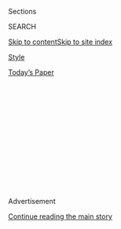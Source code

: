 <div id="app">

<div>

<div>

<div>

<div class="NYTAppHideMasthead css-1q2w90k e1suatyy0">

<div class="section css-ui9rw0 e1suatyy2">

<div class="css-eph4ug er09x8g0">

<div class="css-6n7j50">

</div>

<span class="css-1dv1kvn">Sections</span>

<div class="css-10488qs">

<span class="css-1dv1kvn">SEARCH</span>

</div>

[Skip to content](#site-content)[Skip to site
index](#site-index)

</div>

<div id="masthead-section-label" class="css-1wr3we4 eaxe0e00">

[Style](https://www.nytimes3xbfgragh.onion/section/style)

</div>

<div class="css-10698na e1huz5gh0">

</div>

</div>

<div id="masthead-bar-one" class="section hasLinks css-15hmgas e1csuq9d3">

<div class="css-uqyvli e1csuq9d0">

</div>

<div class="css-1uqjmks e1csuq9d1">

</div>

<div class="css-9e9ivx">

[](https://myaccount.nytimes3xbfgragh.onion/auth/login?response_type=cookie&client_id=vi)

</div>

<div class="css-1bvtpon e1csuq9d2">

[Today’s
Paper](https://www.nytimes3xbfgragh.onion/section/todayspaper)

</div>

</div>

</div>

</div>

<div data-aria-hidden="false">

<div id="site-content" data-role="main">

<div>

<div class="css-1aor85t" style="opacity:0.000000001;z-index:-1;visibility:hidden">

<div class="css-1hqnpie">

<div class="css-epjblv">

<span class="css-17xtcya">[Style](/section/style)</span><span class="css-x15j1o">|</span><span class="css-fwqvlz">Trying
to Feel Love-Worthy (While Working for a Dating
App)</span>

</div>

<div class="css-k008qs">

<div class="css-1iwv8en">

<span class="css-18z7m18"></span>

<div>

</div>

</div>

<span class="css-1n6z4y">https://nyti.ms/3h91KTK</span>

<div class="css-1705lsu">

<div class="css-4xjgmj">

<div class="css-4skfbu" data-role="toolbar" data-aria-label="Social Media Share buttons, Save button, and Comments Panel with current comment count" data-testid="share-tools">

  - 
  - 
  - 
  - 
    
    <div class="css-6n7j50">
    
    </div>

  - 

</div>

</div>

</div>

</div>

</div>

</div>

<div id="NYT_TOP_BANNER_REGION" class="css-13pd83m">

</div>

<div id="top-wrapper" class="css-1sy8kpn">

<div id="top-slug" class="css-l9onyx">

Advertisement

</div>

[Continue reading the main
story](#after-top)

<div class="ad top-wrapper" style="text-align:center;height:100%;display:block;min-height:250px">

<div id="top" class="place-ad" data-position="top" data-size-key="top">

</div>

</div>

<div id="after-top">

</div>

</div>

<div>

<div id="sponsor-wrapper" class="css-1hyfx7x">

<div id="sponsor-slug" class="css-19vbshk">

Supported by

</div>

[Continue reading the main
story](#after-sponsor)

<div id="sponsor" class="ad sponsor-wrapper" style="text-align:center;height:100%;display:block">

</div>

<div id="after-sponsor">

</div>

</div>

<div class="css-186x18t">

Modern Love

</div>

<div class="css-1vkm6nb ehdk2mb0">

# Trying to Feel Love-Worthy (While Working for a Dating App)

</div>

Being awash in romantic complaints has left me — a Black woman who’s had
heartache — feeling dismayed but
hopeful.

<div class="css-79elbk" data-testid="photoviewer-wrapper">

<div class="css-z3e15g" data-testid="photoviewer-wrapper-hidden">

</div>

<div class="css-1a48zt4 ehw59r15" data-testid="photoviewer-children">

![<span class="css-cnj6d5 e1z0qqy90" itemprop="copyrightHolder"><span class="css-1ly73wi e1tej78p0">Credit...</span><span><span>Brian
Rea</span></span></span>](https://static01.graylady3jvrrxbe.onion/images/2020/07/19/fashion/19MODERN-DATINGAPP/19MODERN-DATINGAPP-articleLarge.jpg?quality=75&auto=webp&disable=upscale)

</div>

</div>

<div class="css-18e8msd">

<div class="css-vp77d3 epjyd6m0">

<div class="css-1baulvz">

By <span class="css-1baulvz last-byline" itemprop="name">Loré
Yessuff</span>

</div>

</div>

  - July 17,
    2020

  - 
    
    <div class="css-4xjgmj">
    
    <div class="css-d8bdto" data-role="toolbar" data-aria-label="Social Media Share buttons, Save button, and Comments Panel with current comment count" data-testid="share-tools">
    
      - 
      - 
      - 
      - 
        
        <div class="css-6n7j50">
        
        </div>
    
      - 
    
    </div>
    
    </div>

</div>

</div>

<div class="section meteredContent css-1r7ky0e" name="articleBody" itemprop="articleBody">

<div class="css-1fanzo5 StoryBodyCompanionColumn">

<div class="css-53u6y8">

As fascinating as it may sound, working in customer service for a dating
app tends to be repetitive and mundane. During each eight-hour shift, I
often feel like some sort of robot-cheerleader as I attempt to answer
the complaints and mollify the anxieties of digital daters around the
world.

My official title when hired — community experience associate — made me
think I would be engaged in interesting conversations about love and
relationships. In reality, the vast majority of “community experience” I
end up dealing with involves questions about refunds, forgotten
passwords and duplicate accounts. I try to respond in more personal ways
to each user, but in most cases, for efficiency, I end up copy-pasting
replies.

“Hi, there\! Thanks for reaching out. Let’s take a look at this issue.”

“Hello, we’re so sorry you’re having a negative experience.”

“Hey\! Thank you for bringing this to our attention. We’d love to
help\!”

Copy, paste, copy, paste, copy, paste. Until I’ve reached or exceeded my
quota of responses per hour.

</div>

</div>

<div class="css-1fanzo5 StoryBodyCompanionColumn">

<div class="css-53u6y8">

Certain inquiries break the pattern. I have messaged with users who fear
their partner is cheating; transgender people who wish to change their
gender setting; and men who feel bereft and confused after being
repeatedly ghosted. These exchanges bring a sense of humanity that
changes the pace and reminds me of my job’s potential impact. Amid all
the anger and callousness is the tenderness of romantic yearning, the
universal desire to be loved.

This job opportunity arose as a silver lining during a very downhearted
summer. I was a recent college graduate recovering from a breakup,
longing to be with someone who didn’t want to commit to me.

It was my first breakup, but as a Black woman, I was not new to
heartache; this pain felt familiar. The symptoms are easy to decipher.
It always starts in the throat, hums in the chest, drops to the lowest
point of the belly. Sharp, thick, burning.

*\[*[*Sign up for Love Letter, our weekly email about Modern Love,
weddings and
relationships.*](https://www.nytimes3xbfgragh.onion/newsletters/love-letter)*\]*

The first time I felt it was in second grade, on the school bus, when
two white boys screeched at me, saying I was ugly while tugging on my
newly plaited braids. I was so shocked that I froze, waiting for the
mockery to end.

The ache reappeared in high school when a friend told me I would be
pretty if my skin were lighter. I tried to avoid the sun that summer and
summers after. Needless to say, it didn’t change anything.

</div>

</div>

<div class="css-1fanzo5 StoryBodyCompanionColumn">

<div class="css-53u6y8">

Far too many Black women are taught that romantic fantasies do not
belong to us, that we are never someone’s first choice or second or even
third, and that we should feel lucky if we are wanted, which really
means that we should feel suspicious.

In movies and TV, we’re typically brought in as the reliable buddy or
for comic relief. Recent shows such as HBO’s “I May Destroy You” and
“Insecure” reflect more nuanced takes on our varied experiences, and
although I’m grateful for these stories, I’m struck by how long it has
taken for them to exist in mainstream media.

Romantic desire is complicated for everyone, but for us it is so often
political. Nearly every Black girl I know has a story about being
blatantly rejected for her Blackness — if not rejected outright, then
fetishized or dismissed in some other racially charged way.

During my adolescence, I consumed messages that equated my worth to my
relationship status. My mom and aunties stressed the importance of being
a good girl so I could one day be a good wife. My evangelical Christian
mentors idolized sexual purity and marriage. By age 16, I understood
that the validation of straight boys should be my priority.

However, the boys I liked would accept my friendship but disregard the
possibility of dating. My friends and crushes openly told me that they
didn’t date Black women, confessing this stinging truth as easily as if
they were stating a preference for pizza.

Given all that, imagine how strange it then felt for me, a recently
dumped, insecure Black girl, to accept a job at a dating app. The first
few weeks were brutal, as hundreds of anxiety-ridden pleas flooded the
inboxes, with some people sending rapid-fire messages with unsettling
urgency: “I’m not getting any matches\!” “Why doesn’t anyone respond to
my messages???” “Am I ugly?” “I haven’t been on a date in months\!”
“This app is a scam\!”

</div>

</div>

<div class="css-1fanzo5 StoryBodyCompanionColumn">

<div class="css-53u6y8">

At first, I didn’t know how to defuse people’s anger while also
validating it. With time, I learned to look for the humanity in each
message. There was something so vulnerable about someone telling a total
**** stranger they “just want to be loved.”

I would scroll through the daily outpouring, trying to not grow numb,
translating messages like “There’s nothing wrong with me. I’m
OK-looking, smart. There’s something wrong with your app\!” into the
kind of questions we all ask: “Am I attractive enough? Am I smart
enough? Is there something wrong with me?”

Sometimes I would reply with the words I most needed to read myself. My
supervisors had instructed me to address people with kindness and
caution. Despite the clichés I sent, the sentiment was authentic.
“Dating is really difficult,” I would type. “But I believe you deserve
a meaningful connection. Often it just takes time to find it. I’m
rooting for you\!”

My corny encouragement usually broke down people’s walls. “Thank you,
that means a lot,” they would reply, or “Yes, dating is so hard. I hope
I meet someone soon, crossing my fingers tight\!”

Although I was practicing empathy, I didn’t kid myself that I was
learning to do this better than anyone else. At dinner one night, a
friend asked if my job was helping me master the art of dating.

I spat out my drink. “No, not at all\! I’m just as confused as the
people I talk to.”

Of course, I was on the apps too. I had learned all the tricks to
creating a promising profile: portraits that show off your personality,
bios that end with an engaging question, a verification checkmark to
show you’re real. I could help others, but I still felt clueless about
improving my own digital likability.

</div>

</div>

<div class="css-1fanzo5 StoryBodyCompanionColumn">

<div class="css-53u6y8">

And I knew the odds were against me: Some [research has
shown](http://www.karen-levy.net/wp-content/uploads/2018/09/Debiasing_Desire_published.pdf)
that Black women are among those who receive the least attention of any
category on dating apps. Knowing that, it’s hard to have faith. A white
friend once showed me her dating profile and said, “I know exactly why
these boys swiped right on me.”

How would it feel to *know* you are naturally someone’s type or even a
lot of people’s type? How would it feel to *know* you are desired? I
kept wondering these things until my wonder hardened in the back of my
throat — sharp, thick, burning.

I became so accustomed to unrequited love and being the cheerleader for
my non-Black friends finding love that I started to believe there wasn’t
anyone for me.

As soon as I began to develop feelings for someone, I would fight it
off, bracing against the looming disappointment. If a guy did express
interest, I would overthink it to the point of self-sabotage. Even when
I dated my first boyfriend, I spent most of our relationship doubting
the authenticity of his affection. I didn’t know how to be desired
because I didn’t believe I was.

More recently I have become better at embracing the radiance of my
Blackness, and it has become easier to feel secure in my identity. To
not just accept myself but to celebrate and admire the woman I am.

But I know enough to realize that self-love, for all its benefits, can’t
kiss me on the forehead, can’t cheek to cheek, can’t heart-eye stare in
the middle of a room. And though I finally believe I’m worthy, I still
sometimes doubt others will be able to reach beyond their social
conditioning to believe I’m worthy too.

</div>

</div>

<div class="css-1fanzo5 StoryBodyCompanionColumn">

<div class="css-53u6y8">

On Valentine’s Day this year, I worked the night shift and had to laugh
at the absurdity of my circumstances. Instead of holding hands with
someone I adored, I spent the night typing messages to others racing to
find hands to hold. I felt pathetic and alone, isolated from the very
thing I was helping people find.

As the evening progressed, a Black woman messaged simply to express her
gratitude. Through the app, she said, she had found her now longtime
boyfriend — something she never thought would happen for her.

I smiled at the attached photos of her and her partner, brown and
shining in their love. It felt like some sort of cosmic reassurance. I
patted my chest as I began to write another cliché response, but all I
wanted to say was: “I hope to find this kind of love someday too. Thank
you, thank you.”

</div>

</div>

<div>

</div>

<div class="css-1fanzo5 StoryBodyCompanionColumn">

<div class="css-53u6y8">

[Loré Yessuff](https://loreyessuff.com/) is a writer in Austin, Texas.

Modern Love can be reached at <modernlove@NYTimes.com>.

Want more from Modern Love? Watch the [TV
series](https://www.nytimes3xbfgragh.onion/2019/09/12/style/modern-love-tv-show-trailer.html);
sign up for the
[newsletter](https://www.nytimes3xbfgragh.onion/newsletters/love-letter);
or listen to the
[podcast](https://www.nytimes3xbfgragh.onion/column/modern-love-podcast)
on
[iTunes](https://itunes.apple.com/us/podcast/modern-love/id1065559535?mt=2&version=meter+at+0&module=meter-Links&pgtype=article&contentId=&mediaId=&referrer=&priority=true&action=click&contentCollection=meter-links-click),
[Spotify](https://open.spotify.com/show/03Er7mSPq9IEewOgbPD3vO) or
[Google
Play](https://play.google.com/music/listen?u=0#/ps/Iktqjbkz7bychbnofblw32dik64).
We also have swag at [the NYT
Store](https://store.nytimes3xbfgragh.onion/collections/modern-love) and
a book, “[Modern Love: True Stories of Love, Loss, and
Redemption](https://www.penguinrandomhouse.com/books/623036/modern-love-revised-and-updated-by-edited-by-daniel-jones-with-contributions-by-andrew-rannells-ayelet-waldman-amy-krouse-rosenthal-veronica-chambers-and-more/).”

</div>

</div>

</div>

<div>

</div>

<div>

</div>

<div>

</div>

<div>

<div id="bottom-wrapper" class="css-1ede5it">

<div id="bottom-slug" class="css-l9onyx">

Advertisement

</div>

[Continue reading the main
story](#after-bottom)

<div id="bottom" class="ad bottom-wrapper" style="text-align:center;height:100%;display:block;min-height:90px">

</div>

<div id="after-bottom">

</div>

</div>

</div>

</div>

</div>

## Site Index

<div>

</div>

## Site Information Navigation

  - [© <span>2020</span> <span>The New York Times
    Company</span>](https://help.nytimes3xbfgragh.onion/hc/en-us/articles/115014792127-Copyright-notice)

<!-- end list -->

  - [NYTCo](https://www.nytco.com/)
  - [Contact
    Us](https://help.nytimes3xbfgragh.onion/hc/en-us/articles/115015385887-Contact-Us)
  - [Work with us](https://www.nytco.com/careers/)
  - [Advertise](https://nytmediakit.com/)
  - [T Brand Studio](http://www.tbrandstudio.com/)
  - [Your Ad
    Choices](https://www.nytimes3xbfgragh.onion/privacy/cookie-policy#how-do-i-manage-trackers)
  - [Privacy](https://www.nytimes3xbfgragh.onion/privacy)
  - [Terms of
    Service](https://help.nytimes3xbfgragh.onion/hc/en-us/articles/115014893428-Terms-of-service)
  - [Terms of
    Sale](https://help.nytimes3xbfgragh.onion/hc/en-us/articles/115014893968-Terms-of-sale)
  - [Site
    Map](https://spiderbites.nytimes3xbfgragh.onion)
  - [Help](https://help.nytimes3xbfgragh.onion/hc/en-us)
  - [Subscriptions](https://www.nytimes3xbfgragh.onion/subscription?campaignId=37WXW)

</div>

</div>

</div>

</div>
